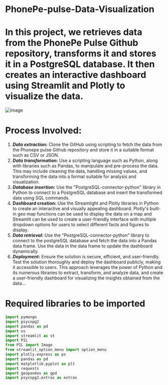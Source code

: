 # PhonePe-pulse-Data-Visualization

# In this project, we retrieves data from the PhonePe Pulse Github repository, transforms it and stores it in a PostgreSQL database. It then creates an interactive dashboard using Streamlit and Plotly to visualize the data.

![image](https://github.com/Raguldesire/PhonePe-pulse-Data-Visualization/assets/136821041/6cb11a23-4798-4462-91a3-c0bc7193d3c7)

# Process Involved:
1. ***Data extraction:*** Clone the GitHub using scripting to fetch the data from the
Phonepe pulse Github repository and store it in a suitable format such as CSV
or JSON.
2. ***Data transformation:*** Use a scripting language such as Python, along with
libraries such as Pandas, to manipulate and pre-process the data. This may
include cleaning the data, handling missing values, and transforming the data
into a format suitable for analysis and visualization.
3. ***Database insertion:*** Use the "PostgreSQL-connector-python" library in Python to
connect to a PostgreSQL database and insert the transformed data using SQL
commands.
4. **Dashboard creation:** Use the Streamlight and Plotly libraries in Python to create
an interactive and visually appealing dashboard. Plotly's built-in geo map
functions can be used to display the data on a map and Streamlit can be used
to create a user-friendly interface with multiple dropdown options for users to
select different facts and figures to display.
5. ***Data retrieval:*** Use the "PostgreSQL-connector-python" library to connect to the
postgreSQL database and fetch the data into a Pandas data frame. Use the data in
the data frame to update the dashboard dynamically.
6. ***Deployment:*** Ensure the solution is secure, efficient, and user-friendly. Test
the solution thoroughly and deploy the dashboard publicly, making it
accessible to users.
This approach leverages the power of Python and its numerous libraries to extract,
transform, and analyze data, and create a user-friendly dashboard for visualizing
the insights obtained from the data...

# Required libraries to be imported
```python
import pymongo
import psycopg2
import pandas as pd
import os
import streamlit as st
import PIL 
from PIL import Image
from streamlit_option_menu import option_menu
import plotly.express as px
import pandas as pd
import matplotlib.pyplot as plt
import requests
import geopandas as gpd
import psycopg2.extras as extras
```
